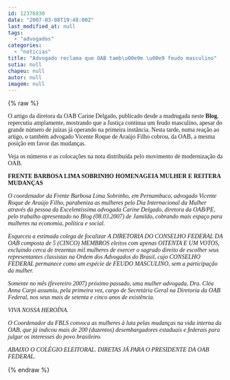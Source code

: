```yaml
---
id: 12376930
date: "2007-03-08T19:48:00Z"
last_modified_at: null
tags:
  - "advogados"
categories:
  - "noticias"
title: "Advogado reclama que OAB tamb\u00e9m \u00e9 feudo masculino"
sutia: null
chapeu: null
autor: null
imagem: null
---
```

{% raw %}
<p><P><FONT face=Verdana>O artigo da diretora da OAB Carine Delgado, publicado desde a madrugada neste <STRONG>Blog</STRONG>, repercutiu amplamente, mostrando que a Justiça continua um feudo masculino, apesar do grande número de juízas já operando na primeira instância. Nesta tarde, numa reação ao artigo, o também advogado Vicente Roque de Araújo Filho cobrou, da OAB, a mesma posição em favor das mudanças.</FONT></P></p>
<p><P><FONT face=Verdana>Veja os números e as colocações na nota distribuída pelo movimento de modernização da OAB.</FONT></P></p>
<p><P><FONT face=Verdana><STRONG>FRENTE BARBOSA LIMA SOBRINHO HOMENAGEIA MULHER E REITERA MUDANÇAS </STRONG></FONT></P></p>
<p><P><FONT face=Verdana><EM>O coordenador da Frente Barbosa Lima Sobrinho, em Pernambuco, advogado Vicente Roque de Araújo Filho, parabeniza as mulheres pelo Dia Internacional da Mulher através da pessoa da Excelentíssima advogada Carine Delgado, diretora da OAB/PE, pelo trabalho apresentado no Blog (08.03.2007) de Jamildo, cobrando mais espaço para mulheres na economia, política e social. </EM></FONT></P></p>
<p><P><FONT face=Verdana><EM>Esqueceu a estimada colega de focalizar A DIRETORIA DO CONSELHO FEDERAL DA OAB composta de 5 (CINCO) MEMBROS eleitos com apenas OITENTA E UM VOTOS, excluindo cerca de trezentas mil mulheres de exercer o sagrado direito de escolher seus representantes classistas na Ordem dos Advogados do Brasil, cujo CONSELHO FEDERAL permanece como um espécie de FEUDO MASCULINO, sem a participação da mulher. </EM></FONT></P></p>
<p><P><FONT face=Verdana><EM>Somente no mês (fevereiro 2007) próximo passado, uma mulher advogada, Dra. Cléa Anna Carpi assumiu, pela primeira vez, cargo de Secretária Geral na Diretoria da OAB Federal, nos seus mais de setenta e cinco anos de existência. </EM></FONT></P></p>
<p><P><FONT face=Verdana><EM>VIVA NOSSA HEROÍNA. </EM></FONT></P></p>
<p><P><FONT face=Verdana><EM>O Coordenador da FBLS convoca as mulheres à luta pelas mudanças na vida interna da OAB, que já indicou mais de 200 (duzentos) desembargadores estaduais e federais para julgar os interesses do povo brasileiro. </EM></FONT></P></p>
<p><P><FONT face=Verdana><EM>ABAIXO O COLÉGIO ELEITORAL. DIRETAS JÁ PARA O PRESIDENTE DA OAB FEDERAL.</EM></FONT></P> </p>
{% endraw %}